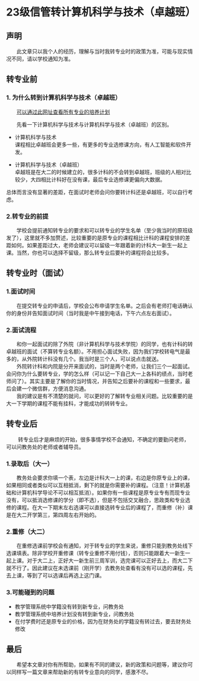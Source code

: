 # 23级信管转计算机科学与技术（卓越班）

## 声明
&emsp;&emsp;此文章只以我个人的经历，理解与当时我转专业时的政策为准，可能与现实情况不同，请以学校通知为准。

## 转专业前

### 1. 为什么转到计算机科学与技术（卓越班）
&emsp;&emsp;[可以通过此网址查看所有专业的培养计划](https://jwc.shiep.edu.cn/239/list.htm)

&emsp;&emsp;先看一下计算机科学与技术与计算机科学与技术（卓越班）的区别。  

+ 计算机科学与技术  
    课程相比卓越班会更多一些，有更多的专业选修课方向，有人工智能和软件开发。

+ 计算机科学与技术（卓越班）  
    卓越班是在大二的时候建立的，很多计科的不会转到卓越班，班级的人相对比较少，大四相比计科好在没有课，最后专业选修课更偏向大数据。  

总体而言没有显著的差距，在面试时老师会问你要转计科还是卓越班，可以自行考虑。

### 2.转专业的前提
&emsp;&emsp;学校会提前通知转专业的要求和可以转专业的学生名单（至少我当时的原班级发了），这里就不多加赘述，比较重要的是原专业的课程相比计科的课程安排的差距如何。如果差距过大，老师会建议可以留级一年跟着新的计科大一新生一起上课。当然，你也可以选择不留级，那么转专业后要补的课程将会比较多。

## 转专业时（面试）

### 1.面试时间
&emsp;&emsp;在提交转专业的申请后，学校会公布申请学生名单。之后会有老师打电话确认你的身份并告知面试时间（当时我是中午接到电话，下午六点左右面试）。

### 2.面试流程
&emsp;&emsp;和你一起面试的除了外院（非计算机科学与技术学院）的同学，也有计科的转卓越班的面试（不算转专业名额）。不用担心面试失败，因为我们学校转电气是最多的，从外院转计科没有几个。我当时是三个人，可以说点击就送。  
&emsp;&emsp;外院转计科和内院是分开来面试的，当时是两个老师，让我们三个一起面试。会问你为什么要转专业，学的怎么样（可以记一下自己大一上各科的绩点，当时老师问了）。其实主要是了解你的当时情况，并告知之后要补的课程和一些要求，最后会建一个微信群，方便消息沟通。  
&emsp;&emsp;我的建议是有不清楚的就问，可以更好的了解转专业相关问题。比较重要的是大一下学期的课程不能有挂科，才能成功的转转专业。

## 转专业后
&emsp;&emsp; 转专业后才是麻烦的开始，很多事情学校不会通知，不确定的要勤问老师，可以问教务处的老师或者辅导员。

### 1.录取后（大一）
&emsp;&emsp;教务处会要求你填一个表，左边是计科大一上的课，右边是你原专业上的课，如果相同或者类似可以互相抵消，剩下的就是你需要补的课程。（注意！计算机基础和计算机科学导论不可以相互抵消）。如果你有一些课程是原专业专有而现专业没有，可以抵消选修课的学分（即不选），但是不包括交叉融合，思政类和专业选修的课程。在大一下期末左右选课可以直接选转专业后的课程了，而重修（补）课是在大二开学第三，第四周左右开始的。

### 2.重修（大二）
&emsp;&emsp;在重修选课前学校会有通知，对于转专业的学生来说，重修只能到教务处线下选课填表。除非学校开重修课（转专业重修不用付钱），否则只能跟着大一新生一起上课。对于大二上，正好大一新生前三周军训，选完课可以正好去上，而大二下就不行了。因此建议在未选课前（刚开学）去教务处查看有没有可以选的课程，先去上课，等到了可以选课后再选上这门课。

### 3.可能碰到的问题
+ 教学管理系统中学籍没有转到新专业，问教务处
+ 教学管理系统中培养计划没有转到新专业，问教务处
+ 在付学费时还是原专业的价格，因为在财务处的学籍没有转过去，要去财务处修改

## 最后
&emsp;&emsp;希望本文章对你有所帮助，如果有不同的建议，新的政策和问题等，建议你可以同样写一篇文章来帮助新的有转专业意向的同学，感激不尽。
